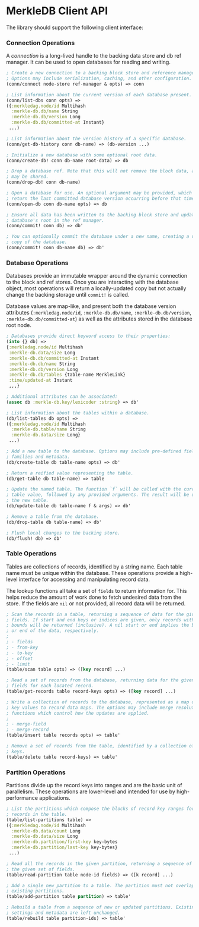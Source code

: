 MerkleDB Client API
===================

The library should support the following client interface:

### Connection Operations

A _connection_ is a long-lived handle to the backing data store and db ref
manager. It can be used to open databases for reading and writing.

```clojure
; Create a new connection to a backing block store and reference manager.
; Options may include serialization, caching, and other configuration.
(conn/connect node-store ref-manager & opts) => conn

; List information about the current version of each database present.
(conn/list-dbs conn opts) =>
({:merkledag.node/id Multihash
  :merkle-db.db/name String
  :merkle-db.db/version Long
  :merkle-db.db/committed-at Instant}
 ...)

; List information about the version history of a specific database.
(conn/get-db-history conn db-name) => (db-version ...)

; Initialize a new database with some optional root data.
(conn/create-db! conn db-name root-data) => db

; Drop a database ref. Note that this will not remove the block data, as it
; may be shared.
(conn/drop-db! conn db-name)

; Open a database for use. An optional argument may be provided, which will
; return the last committed database version occurring before that time.
(conn/open-db conn db-name opts) => db

; Ensure all data has been written to the backing block store and update the
; database's root in the ref manager.
(conn/commit! conn db) => db'

; You can optionally commit the database under a new name, creating a virtual
; copy of the database.
(conn/commit! conn db-name db) => db'
```

### Database Operations

Databases provide an immutable wrapper around the dynamic connection to the
block and ref stores. Once you are interacting with the database object, most
operations will return a locally-updated copy but not actually change the
backing storage until `commit!` is called.

Database values are map-like, and present both the database version attributes
(`:merkledag.node/id`, `:merkle-db.db/name`, `:merkle-db.db/version`,
`:merkle-db.db/committed-at`) as well as the attributes stored in the database
root node.

```clojure
; Databases provide direct keyword access to their properties:
(into {} db) =>
{:merkledag.node/id Multihash
 :merkle-db.data/size Long
 :merkle-db.db/committed-at Instant
 :merkle-db.db/name String
 :merkle-db.db/version Long
 :merkle-db.db/tables {table-name MerkleLink}
 :time/updated-at Instant
 ,,,}

; Additional attributes can be associated:
(assoc db :merkle-db.key/lexicoder :string) => db'

; List information about the tables within a database.
(db/list-tables db opts) =>
({:merkledag.node/id Multihash
  :merkle-db.table/name String
  :merkle-db.data/size Long}
 ...)

; Add a new table to the database. Options may include pre-defined field
; families and metadata.
(db/create-table db table-name opts) => db'

; Return a reified value representing the table.
(db/get-table db table-name) => table

; Update the named table. The function `f` will be called with the current
; table value, followed by any provided arguments. The result will be used as
; the new table.
(db/update-table db table-name f & args) => db'

; Remove a table from the database.
(db/drop-table db table-name) => db'

; Flush local changes to the backing store.
(db/flush! db) => db'
```

### Table Operations

Tables are collections of records, identified by a string name. Each table name
must be unique within the database. These operations provide a high-level
interface for accessing and manipulating record data.

The lookup functions all take a set of `fields` to return
information for. This helps reduce the amount of work done to fetch undesired
data from the store. If the fields are `nil` or not provided, all record data
will be returned.

```clojure
; Scan the records in a table, returning a sequence of data for the given set of
; fields. If start and end keys or indices are given, only records within the
; bounds will be returned (inclusive). A nil start or end implies the beginning
; or end of the data, respectively.
;
; - fields
; - from-key
; - to-key
; - offset
; - limit
(table/scan table opts) => ([key record] ...)

; Read a set of records from the database, returning data for the given set of
; fields for each located record.
(table/get-records table record-keys opts) => ([key record] ...)

; Write a collection of records to the database, represented as a map of record
; key values to record data maps. The options may include merge resolution
; functions which control how the updates are applied.
;
; - merge-field
; - merge-record
(table/insert table records opts) => table'

; Remove a set of records from the table, identified by a collection of record
; keys.
(table/delete table record-keys) => table'
```

### Partition Operations

Partitions divide up the record keys into ranges and are the basic unit of
parallelism. These operations are lower-level and intended for use by
high-performance applications.

```clojure
; List the partitions which compose the blocks of record key ranges for the
; records in the table.
(table/list-partitions table) =>
({:merkledag.node/id Multihash
  :merkle-db.data/count Long
  :merkle-db.data/size Long
  :merkle-db.partition/first-key key-bytes
  :merkle-db.partition/last-key key-bytes}
 ...)

; Read all the records in the given partition, returning a sequence of data for
; the given set of fields.
(table/read-partition table node-id fields) => ([k record] ...)

; Add a single new partition to a table. The partition must not overlap with
; existing partitions.
(table/add-partition table partition) => table'

; Rebuild a table from a sequence of new or updated partitions. Existing table
; settings and metadata are left unchanged.
(table/rebuild table partition-ids) => table'
```
